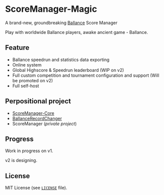 # ScoreManager-Magic

A brand-new, groundbreaking [Ballance](https://en.wikipedia.org/wiki/Ballance) Score Manager

Play with worldwide Ballance players, awake ancient game - Ballance.

## Feature

* Ballance speedrun and statistics data exporting
* Online system
* Global Highscore & Speedrun leaderboard (WIP on v2)
* Full custom competition and tournament configuration and support (Will be promoted on v2)
* Full self-host

## Perpositional project

* [ScoreManager-Core](https://github.com/BearKidsTeam/ScoreManager-Core)
* [BallanceRecordChanger](https://github.com/BearKidsTeam/BallanceRecordChanger)
* ScoreManager (*private project*)

<!-- 
![snapshot.png](snapshot.png)

## Tutorial

Clone, Compile and Run.

Requires .NET Framework 4.5 or later, but 4.0 should work.

See [Releases](https://github.com/BearKidsTeam/ScoreManager-Core/releases) for pre-compiled binary files.

## Hints

Put all files(including `.exe` and `.nmo`) in any folder and execute, it will automatically search Ballance location in registry and do game file injection. If it reports a failure, you need to manually input the game folder.

The program needs reading and writing permission, so if you are running it or *Ballance* in your **system partition**, please use `Run as Administrator` (The program itself was configured by `app.manifest` in compilation, but you need to configure *Ballance* `Player.exe` by yourself).

-->

## Progress

Work in progress on v1.

v2 is designing.

## License

MIT License (see [`LICENSE`](https://github.com/yyc12345/ScoreManager-Magic/blob/master/LICENSE) file).

